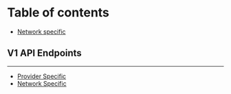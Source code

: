 # Table of contents

* [Network specific](README.md)

## V1 API Endpoints

---

* [Provider Specific](provider-specific.md)
* [Network Specific](network-specific.md)

